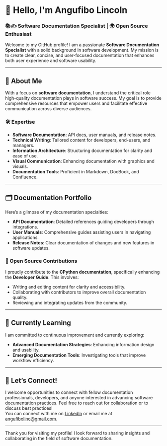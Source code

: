 # 👋 Hello, I'm Angufibo Lincoln  
###  📚✍️ Software Documentation Specialist | 🌍 Open Source Enthusiast

Welcome to my GitHub profile! I am a passionate **Software Documentation Specialist** with a solid background in software development. My mission is to create clear, concise, and user-focused documentation that enhances both user experience and software usability.

---

## 🚀 About Me
With a focus on **software documentation**, I understand the critical role high-quality documentation plays in software success. My goal is to provide comprehensive resources that empower users and facilitate effective communication across diverse audiences.

### 🛠️ Expertise
- **Software Documentation**: API docs, user manuals, and release notes.
- **Technical Writing**: Tailored content for developers, end-users, and managers.
- **Information Architecture**: Structuring documentation for clarity and ease of use.
- **Visual Communication**: Enhancing documentation with graphics and visuals.
- **Documentation Tools**: Proficient in Markdown, DocBook, and Confluence.

---

## 🗂️ Documentation Portfolio
Here’s a glimpse of my documentation specialties:
- **API Documentation**: Detailed references guiding developers through integrations.
- **User Manuals**: Comprehensive guides assisting users in navigating applications.
- **Release Notes**: Clear documentation of changes and new features in software updates.

### 🐍 Open Source Contributions
I proudly contribute to the **CPython documentation**, specifically enhancing the **Developer Guide**. This involves:
- Writing and editing content for clarity and accessibility.
- Collaborating with contributors to improve overall documentation quality.
- Reviewing and integrating updates from the community.

---

## 🌱 Currently Learning
I am committed to continuous improvement and currently exploring:
- **Advanced Documentation Strategies**: Enhancing information design and usability.
- **Emerging Documentation Tools**: Investigating tools that improve workflow efficiency.

---

## 🤝 Let’s Connect!
I welcome opportunities to connect with fellow documentation professionals, developers, and anyone interested in advancing software documentation practices. Feel free to reach out for collaboration or to discuss best practices!  
You can connect with me on [LinkedIn](https://linkedin.com/in/linc-/) or email me at angufibolinc@gmail.com.

---

Thank you for visiting my profile! I look forward to sharing insights and collaborating in the field of software documentation.

